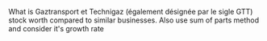 What is Gaztransport et Technigaz (également désignée par le sigle GTT) stock worth compared to similar businesses. Also use sum of parts method and consider it's growth rate
